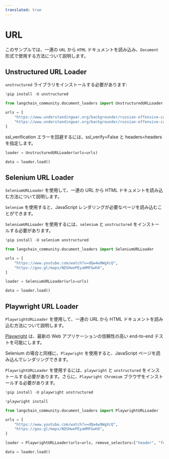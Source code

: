 ```yaml
---
translated: true
---
```


# URL

このサンプルでは、一連の `URL` から `HTML` ドキュメントを読み込み、`Document` 形式で使用する方法について説明します。

## Unstructured URL Loader

`unstructured` ライブラリをインストールする必要があります:

```python
!pip install -U unstructured
```

```python
from langchain_community.document_loaders import UnstructuredURLLoader
```

```python
urls = [
    "https://www.understandingwar.org/backgrounder/russian-offensive-campaign-assessment-february-8-2023",
    "https://www.understandingwar.org/backgrounder/russian-offensive-campaign-assessment-february-9-2023",
]
```

ssl_verification エラーを回避するには、ssl_verify=False と headers=headers を指定します。

```python
loader = UnstructuredURLLoader(urls=urls)
```

```python
data = loader.load()
```

## Selenium URL Loader

`SeleniumURLLoader` を使用して、一連の URL から HTML ドキュメントを読み込む方法について説明します。

`Selenium` を使用すると、JavaScript レンダリングが必要なページを読み込むことができます。

`SeleniumURLLoader` を使用するには、`selenium` と `unstructured` をインストールする必要があります。

```python
!pip install -U selenium unstructured
```

```python
from langchain_community.document_loaders import SeleniumURLLoader
```

```python
urls = [
    "https://www.youtube.com/watch?v=dQw4w9WgXcQ",
    "https://goo.gl/maps/NDSHwePEyaHMFGwh8",
]
```

```python
loader = SeleniumURLLoader(urls=urls)
```

```python
data = loader.load()
```

## Playwright URL Loader

`PlaywrightURLLoader` を使用して、一連の URL から HTML ドキュメントを読み込む方法について説明します。

[Playwright](https://playwright.dev/) は、最新の Web アプリケーションの信頼性の高い end-to-end テストを可能にします。

Selenium の場合と同様に、`Playwright` を使用すると、JavaScript ページを読み込んでレンダリングできます。

`PlaywrightURLLoader` を使用するには、`playwright` と `unstructured` をインストールする必要があります。さらに、`Playwright Chromium` ブラウザをインストールする必要があります。

```python
!pip install -U playwright unstructured
```

```python
!playwright install
```

```python
from langchain_community.document_loaders import PlaywrightURLLoader
```

```python
urls = [
    "https://www.youtube.com/watch?v=dQw4w9WgXcQ",
    "https://goo.gl/maps/NDSHwePEyaHMFGwh8",
]
```

```python
loader = PlaywrightURLLoader(urls=urls, remove_selectors=["header", "footer"])
```

```python
data = loader.load()
```

